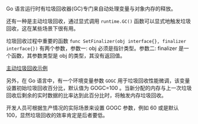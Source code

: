 
Go 语言运行时有垃圾回收器(GC)专门来自动处理变量与对象内存的释放。

还有一种是主动垃圾回收，通过显式调用 `runtime.GC()` 函数可以显式地触发垃圾回收，这在某些场景下很有用。

垃圾回收过程中重要的函数 `func SetFinalizer(obj interface{}, finalizer interface{})` 有两个参数，参数一: obj 必须是指针类型。参数二: finalizer 是一个函数，其参数类型是 obj 的类型，其没有返回值。

[主动垃圾回收示例](t/07_gc.go)

另外，在 Go 语言中，有一个环境变量参数 `GOGC` 用于垃圾回收性能微调，该变量设置初始垃圾回收百分比，默认值为 GOGC=100 。当新分配的内存与上一次垃圾回收后剩余的实时数据的比率达到此百分比时，将触发内存垃圾回收。

开发人员可根据生产情况的实际场景来设置 GOGC 参数，例如 60 或是默认 100，显然垃圾回收的效率肯定是后者要低。
